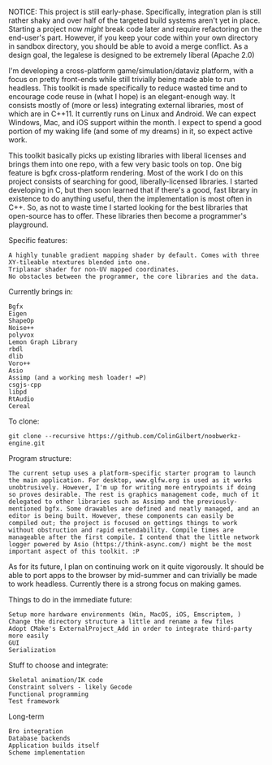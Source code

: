 NOTICE: This project is still early-phase. Specifically, integration plan is still rather shaky and over half of the targeted build systems aren't yet in place. Starting a project now _might_ break code later and require refactoring on the end-user's part. However, if you keep your code within your own directory in sandbox directory, you should be able to avoid a merge conflict. As a design goal, the legalese is designed to be extremely liberal (Apache 2.0) 

I'm developing a cross-platform game/simulation/dataviz platform, with a focus on pretty front-ends while still trivially being made able to run headless. This toolkit is made specifically to reduce wasted time and to encourage code reuse in (what I hope) is an elegant-enough way. It consists mostly of (more or less) integrating external libraries, most of which are in C++11. It currently runs on Linux and Android. We can expect Windows, Mac, and iOS support within the month. I expect to spend a good portion of my waking life (and some of my dreams) in it, so expect active work.

This toolkit basically picks up existing libraries with liberal licenses and brings them into one repo, with a few very basic tools on top. One big feature is bgfx cross-platform rendering. Most of the work I do on this project consists of searching for good, liberally-licensed libraries. I started developing in C, but then soon learned that if there's a good, fast library in existence to do anything useful, then the implementation is most often in C++. So, as not to waste time I started looking for the best libraries that open-source has to offer. These libraries then become a programmer's playground.

Specific features:
```
A highly tunable gradient mapping shader by default. Comes with three XY-tileable ntextures blended into one.
Triplanar shader for non-UV mapped coordinates.
No obstacles between the programmer, the core libraries and the data.
```

Currently brings in:
```
Bgfx
Eigen 
ShapeOp
Noise++
polyvox
Lemon Graph Library
rbdl
dlib
Voro++
Asio
Assimp (and a working mesh loader! =P)
csgjs-cpp
libpd
RtAudio
Cereal
```

To clone:
```
git clone --recursive https://github.com/ColinGilbert/noobwerkz-engine.git
```

Program structure:
```
The current setup uses a platform-specific starter program to launch the main application. For desktop, www.glfw.org is used as it works unobtrusively. However, I'm up for writing more entrypoints if doing so proves desirable. The rest is graphics management code, much of it delegated to other libraries such as Assimp and the previously-mentioned bgfx. Some drawables are defined and neatly managed, and an editor is being built. However, these components can easily be compiled out; the project is focused on gettings things to work without obstruction and rapid extendability. Compile times are manageable after the first compile. I contend that the little network logger powered by Asio (https://think-async.com/) might be the most important aspect of this toolkit. :P
```

As for its future, I plan on continuing work on it quite vigorously. It should be able to port apps to the browser by mid-summer and can trivially be made to work headless. Currently there is a strong focus on making games.

Things to do in the immediate future:
```
Setup more hardware environments (Win, MacOS, iOS, Emscriptem, )
Change the directory structure a little and rename a few files
Adopt CMake's ExternalProject_Add in order to integrate third-party more easily
GUI
Serialization
```

Stuff to choose and integrate:
```
Skeletal animation/IK code
Constraint solvers - likely Gecode
Functional programming
Test framework
```

Long-term
```
Bro integration
Database backends
Application builds itself
Scheme implementation

```
